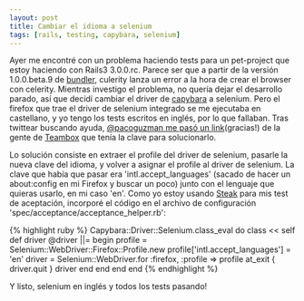 ```yaml
---
layout: post
title: Cambiar el idioma a selenium
tags: [rails, testing, capybara, selenium]
---
```

Ayer me encontré con un problema haciendo tests para un pet-project que estoy haciendo con Rails3 3.0.0.rc. Parece ser que a partir de la versión 1.0.0.beta.9 de [bundler][1], culerity lanza un error a la hora de crear el browser con celerity. Mientras investigo el problema, no quería dejar el desarrollo parado, así que decidí cambiar el driver de [capybara][2] a selenium. Pero el firefox que trae el driver de selenium integrado se me ejecutaba en castellano, y yo tengo los tests escritos en inglés, por lo que fallaban. Tras twittear buscando ayuda, [@pacoguzman me pasó un link][3](gracias!) de la gente de [Teambox][4] que tenía la clave para solucionarlo.

Lo solución consiste en extraer el profile del driver de selenium, pasarle la nueva clave del idioma, y volver a asignar el profile al driver de selenium. La clave que había que pasar era 'intl.accept_languages' (sacado de hacer un about:config en mi Firefox y buscar un poco) junto con el lenguaje que quieras usarlo, en mi caso 'en'. Como yo estoy usando [Steak][5] para mis test de aceptación, incorporé el código en el archivo de configuración 'spec/acceptance/acceptance_helper.rb':

{% highlight ruby %}
Capybara::Driver::Selenium.class_eval do
  class << self
    def driver
      @driver ||= begin
        profile = Selenium::WebDriver::Firefox::Profile.new 
        profile['intl.accept_languages'] = 'en'
        driver = Selenium::WebDriver.for :firefox, :profile => profile
        at_exit { driver.quit }
        driver
      end
    end
  end
end
{% endhighlight %}

Y listo, selenium en inglés y todos los tests pasando!

[1]: http://github.com/carlhuda/bundler "Bundler"
[2]: http://github.com/jnicklas/capybara "Capybara"
[3]: http://twitter.com/pacoguzman/status/21053477686 "@pacoguzman tweet"
[4]: http://teambox.com/ "Teambox"
[5]: http://github.com/cavalle/steak "Steak"